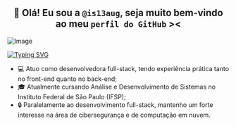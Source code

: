 ## <div align="center"> 👋 Olá! Eu sou a  `@is13aug`, seja muito bem-vindo ao meu `perfil do GitHub` >< </div>

![Image](https://github.com/user-attachments/assets/8913fce3-a7b2-4359-b3bd-eec6ac421aa8)

<a href="https://git.io/typing-svg"><img src="https://readme-typing-svg.herokuapp.com?font=Fira+Code&size=16&pause=1000&color=B05DB1&width=435&separator=%3C&lines=SELECT+nome+FROM+dev+WHERE+nome+%3D+'Isabely';%3Cprint('Hello%2C+World!');%3Cecho+%22Hello%2C+World!%22;%3CSystem.out.println(%22Hello%2C+World!%22);%3Cconsole.log(%22Hello%2C+World!%22);" alt="Typing SVG" /></a>

<div>
  
- 💻 Atuo como desenvolvedora full-stack, tendo experiência prática tanto no front-end quanto no back-end;
- 🎓 Atualmente cursando Análise e Desenvolvimento de Sistemas no Instituto Federal de São Paulo (IFSP);
- 🔒 Paralelamente ao desenvolvimento full-stack, mantenho um forte interesse na área de cibersegurança e de computação em nuvem.

</div>
